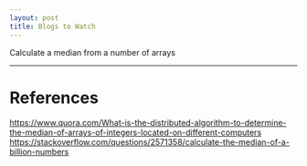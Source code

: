 ```yaml
---
layout: post
title: Blogs to Watch 
---
```


Calculate a median from a number of arrays
 
-----

# References

https://www.quora.com/What-is-the-distributed-algorithm-to-determine-the-median-of-arrays-of-integers-located-on-different-computers
https://stackoverflow.com/questions/2571358/calculate-the-median-of-a-billion-numbers

